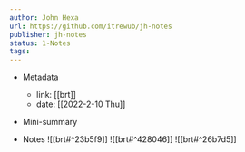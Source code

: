 ```yaml
---
author: John Hexa
url: https://github.com/itrewub/jh-notes
publisher: jh-notes
status: 1-Notes
tags: 
---
```

- Metadata
	- link: [[brt]]
	- date: [[2022-2-10 Thu]]
- Mini-summary

- Notes
![[brt#^23b5f9]]
![[brt#^428046]]
![[brt#^26b7d5]]